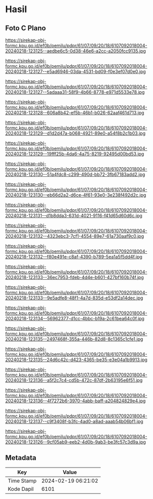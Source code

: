 # Hasil

## Foto C Plano

https://sirekap-obj-formc.kpu.go.id/ef0b/pemilu/pdpr/61/07/09/20/18/6107092018004-20240218-123125--aedbe6c5-0d38-46e6-a2cc-a2050fcc9135.jpg

https://sirekap-obj-formc.kpu.go.id/ef0b/pemilu/pdpr/61/07/09/20/18/6107092018004-20240218-123127--e5ad6946-03da-4531-bd09-f0e3ef07d0e0.jpg

https://sirekap-obj-formc.kpu.go.id/ef0b/pemilu/pdpr/61/07/09/20/18/6107092018004-20240218-123127--5adaaa31-58f9-4b66-8778-e971d5533e78.jpg

https://sirekap-obj-formc.kpu.go.id/ef0b/pemilu/pdpr/61/07/09/20/18/6107092018004-20240218-123128--606a8b42-ef5b-46b1-b026-62aaf461d713.jpg

https://sirekap-obj-formc.kpu.go.id/ef0b/pemilu/pdpr/61/07/09/20/18/6107092018004-20240218-123129--d1d2d47a-b068-4921-89e0-a54f8b2c1b03.jpg

https://sirekap-obj-formc.kpu.go.id/ef0b/pemilu/pdpr/61/07/09/20/18/6107092018004-20240218-123129--19fff25b-4da6-4a75-8219-92495d00bd53.jpg

https://sirekap-obj-formc.kpu.go.id/ef0b/pemilu/pdpr/61/07/09/20/18/6107092018004-20240218-123130--51a4fdc8-c299-490d-bb72-3fb67183add2.jpg

https://sirekap-obj-formc.kpu.go.id/ef0b/pemilu/pdpr/61/07/09/20/18/6107092018004-20240218-123130--eb66d2a2-d6ce-4f61-93e0-3e238f492d2c.jpg

https://sirekap-obj-formc.kpu.go.id/ef0b/pemilu/pdpr/61/07/09/20/18/6107092018004-20240218-123131--d1b8dda3-631d-4021-9116-f41d65d60d6c.jpg

https://sirekap-obj-formc.kpu.go.id/ef0b/pemilu/pdpr/61/07/09/20/18/6107092018004-20240218-123132--4323ebc3-7cf1-4554-89e7-61a730aaf9c0.jpg

https://sirekap-obj-formc.kpu.go.id/ef0b/pemilu/pdpr/61/07/09/20/18/6107092018004-20240218-123132--f80e491e-c8af-4390-b789-5ea1a5f5dd4f.jpg

https://sirekap-obj-formc.kpu.go.id/ef0b/pemilu/pdpr/61/07/09/20/18/6107092018004-20240218-123133--36ec7953-fdeb-4d4e-b601-427bf160b74f.jpg

https://sirekap-obj-formc.kpu.go.id/ef0b/pemilu/pdpr/61/07/09/20/18/6107092018004-20240218-123133--9e5adfe8-48f1-4a7d-835d-e53df2a14dec.jpg

https://sirekap-obj-formc.kpu.go.id/ef0b/pemilu/pdpr/61/07/09/20/18/6107092018004-20240218-123134--56962377-d1cc-4bbc-b19a-2c61bea64c0f.jpg

https://sirekap-obj-formc.kpu.go.id/ef0b/pemilu/pdpr/61/07/09/20/18/6107092018004-20240218-123135--2497468f-355a-446b-82d8-8c1365c1cfe1.jpg

https://sirekap-obj-formc.kpu.go.id/ef0b/pemilu/pdpr/61/07/09/20/18/6107092018004-20240218-123135--24d6c42c-d423-4365-be35-e3e04a1b9913.jpg

https://sirekap-obj-formc.kpu.go.id/ef0b/pemilu/pdpr/61/07/09/20/18/6107092018004-20240218-123136--a5f2c7c4-cd5b-472c-87df-2b63195e6f51.jpg

https://sirekap-obj-formc.kpu.go.id/ef0b/pemilu/pdpr/61/07/09/20/18/6107092018004-20240218-123136--4f7272b6-3970-4abb-baff-a204824829e4.jpg

https://sirekap-obj-formc.kpu.go.id/ef0b/pemilu/pdpr/61/07/09/20/18/6107092018004-20240218-123137--c9f3408f-b3fc-4ad0-a8ad-aaab54b06bf1.jpg

https://sirekap-obj-formc.kpu.go.id/ef0b/pemilu/pdpr/61/07/09/20/18/6107092018004-20240218-123126--9cf05ab9-eeb2-4d0b-9ab3-be3fc57c3d9a.jpg


## Metadata

| Key        | Value               |
| ---------- | ------------------- |
| Time Stamp | 2024-02-19 06:21:02 |
| Kode Dapil | 6101                |



